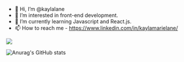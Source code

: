 - 👋 Hi, I’m @kaylalane
- 👀 I’m interested in front-end development. 
- 🌱 I’m currently learning Javascript and React.js.
- 📫 How to reach me - https://www.linkedin.com/in/kaylamarielane/

![](https://komarev.com/ghpvc/?username=kaylalane)

![Anurag's GitHub stats](https://github-readme-stats.vercel.app/api?username=kaylalane&theme=dark&show_icons=true&count_private=true)

